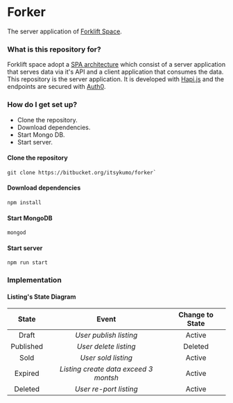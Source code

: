 # Forker #

The server application of [Forklift Space][4].

### What is this repository for? ###

Forklift space adopt a [SPA architecture][1] which consist of a server application that serves data via it's API and a client application that consumes the data. This repository is the server application. It is developed with [Hapi.js][2] and the endpoints are secured with [Auth0][3].

### How do I get set up? ###

* Clone the repository.
* Download dependencies.
* Start Mongo DB.
* Start server.

#### Clone the repository ####

```shell
git clone https://bitbucket.org/itsykumo/forker`
```

#### Download dependencies ####

```shell
npm install
```

#### Start MongoDB ####

```shell
mongod
```

#### Start server ####

```shell
npm run start
```

### Implementation ###

#### Listing's State Diagram ####

|State      |Event                                    |Change to State  |
|:---------:|:---------------------------------------:|:---------------:|
|Draft      |*User publish listing*                   |Active           |
|Published  |*User delete listing*                    |Deleted          |
|Sold       |*User sold listing*                      |Active           |
|Expired    |*Listing create data exceed 3 montsh*    |Active           |
|Deleted    |*User re-port listing*                   |Active           |

[1]: https://en.wikipedia.org/wiki/Single-page_application
[2]: https://hapijs.com/
[3]: https://auth0.com/
[4]: http://www.forklift.space/
